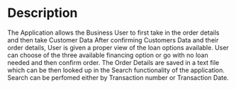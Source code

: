 # Description
The Application allows the Business User to first take in the order details and then take Customer Data 
After confirming Customers Data and their order details, User is given a proper view of the loan options available.
User can choose of the three available financing option or go with no loan needed and then confirm order. The Order 
Details are saved in a text file which can be then looked up in the Search functionality of the application. Search 
can be perfomed either by Transaction number or Transaction Date.

